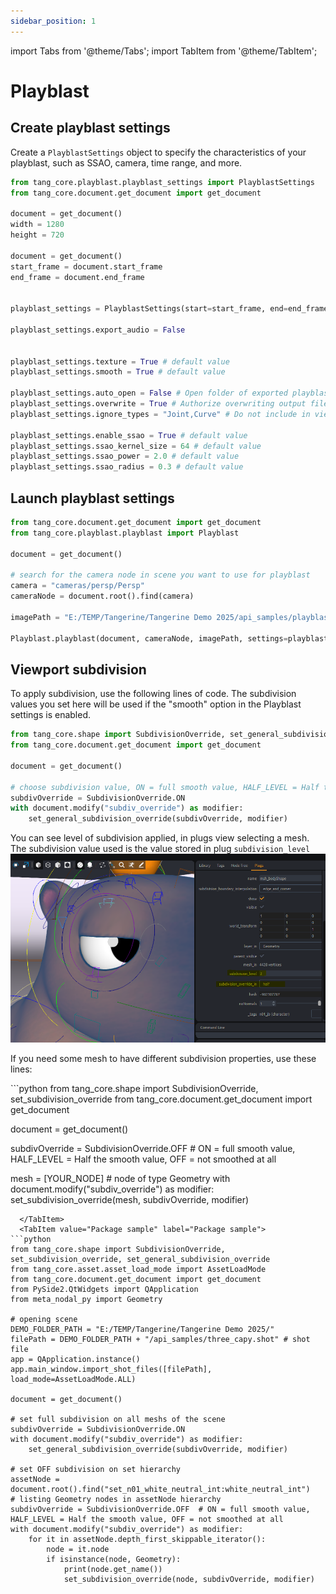```yaml
---
sidebar_position: 1
---
```

import Tabs from '@theme/Tabs';
import TabItem from '@theme/TabItem';

# Playblast

## Create playblast settings

Create a `PlayblastSettings` object to specify the characteristics of your playblast, such as SSAO, camera, time range, and more.

```python
from tang_core.playblast.playblast_settings import PlayblastSettings
from tang_core.document.get_document import get_document

document = get_document()
width = 1280
height = 720

document = get_document()
start_frame = document.start_frame
end_frame = document.end_frame


playblast_settings = PlayblastSettings(start=start_frame, end=end_frame, width=width, height=height)

playblast_settings.export_audio = False


playblast_settings.texture = True # default value
playblast_settings.smooth = True # default value

playblast_settings.auto_open = False # Open folder of exported playblast at the end # default value
playblast_settings.overwrite = True # Authorize overwriting output files is already exists # default value
playblast_settings.ignore_types = "Joint,Curve" # Do not include in viewport these types of objects, could be also grid,tool,corneas,__dummies__ # default value

playblast_settings.enable_ssao = True # default value
playblast_settings.ssao_kernel_size = 64 # default value
playblast_settings.ssao_power = 2.0 # default value
playblast_settings.ssao_radius = 0.3 # default value
```

## Launch playblast settings

```python
from tang_core.document.get_document import get_document
from tang_core.playblast.playblast import Playblast

document = get_document()

# search for the camera node in scene you want to use for playblast
camera = "cameras/persp/Persp"
cameraNode = document.root().find(camera)

imagePath = "E:/TEMP/Tangerine/Tangerine Demo 2025/api_samples/playblast_folder/my_playblast_images.jpg"

Playblast.playblast(document, cameraNode, imagePath, settings=playblastSettings) # see previous part to create playblast settings
```

## Viewport subdivision

To apply subdivision, use the following lines of code.
The subdivision values you set here will be used if the "smooth" option in the Playblast settings is enabled.

```python
from tang_core.shape import SubdivisionOverride, set_general_subdivision_override
from tang_core.document.get_document import get_document

document = get_document()

# choose subdivision value, ON = full smooth value, HALF_LEVEL = Half the smooth value, OFF = not smoothed at all
subdivOverride = SubdivisionOverride.ON
with document.modify("subdiv_override") as modifier:
    set_general_subdivision_override(subdivOverride, modifier)
```

You can see level of subdivision applied, in plugs view selecting a mesh.
The subdivision value used is the value stored in plug `subdivision_level`
![subdivision level override](./../img/subdivision_level.png)

If you need some mesh to have different subdivision properties, use these lines:

<Tabs>
  <TabItem value="Python Code" label="Python Code" default>
```python
from tang_core.shape import SubdivisionOverride, set_subdivision_override
from tang_core.document.get_document import get_document

document = get_document()

subdivOverride = SubdivisionOverride.OFF  # ON = full smooth value, HALF_LEVEL = Half the smooth value, OFF = not smoothed at all

mesh = [YOUR_NODE] # node of type Geometry
with document.modify("subdiv_override") as modifier:
    set_subdivision_override(mesh, subdivOverride, modifier)

```
  </TabItem>
  <TabItem value="Package sample" label="Package sample">
```python
from tang_core.shape import SubdivisionOverride, set_subdivision_override, set_general_subdivision_override
from tang_core.asset.asset_load_mode import AssetLoadMode
from tang_core.document.get_document import get_document
from PySide2.QtWidgets import QApplication
from meta_nodal_py import Geometry

# opening scene
DEMO_FOLDER_PATH = "E:/TEMP/Tangerine/Tangerine Demo 2025/"
filePath = DEMO_FOLDER_PATH + "/api_samples/three_capy.shot" # shot file
app = QApplication.instance()
app.main_window.import_shot_files([filePath], load_mode=AssetLoadMode.ALL)

document = get_document()

# set full subdivision on all meshs of the scene
subdivOverride = SubdivisionOverride.ON
with document.modify("subdiv_override") as modifier:
    set_general_subdivision_override(subdivOverride, modifier)

# set OFF subdivision on set hierarchy
assetNode = document.root().find("set_n01_white_neutral_int:white_neutral_int")
# listing Geometry nodes in assetNode hierarchy
subdivOverride = SubdivisionOverride.OFF  # ON = full smooth value, HALF_LEVEL = Half the smooth value, OFF = not smoothed at all
with document.modify("subdiv_override") as modifier:
    for it in assetNode.depth_first_skippable_iterator():
        node = it.node
        if isinstance(node, Geometry):
            print(node.get_name())
            set_subdivision_override(node, subdivOverride, modifier)
```
  </TabItem>
</Tabs>
